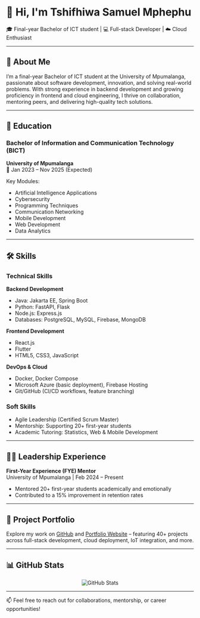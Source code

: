 # 👋 Hi, I'm Tshifhiwa Samuel Mphephu

🎓 Final-year Bachelor of ICT student | 💻 Full-stack Developer | ☁️ Cloud Enthusiast

---

## 🎯 About Me

I’m a final-year Bachelor of ICT student at the University of Mpumalanga, passionate about software development, innovation, and solving real-world problems. With strong experience in backend development and growing proficiency in frontend and cloud engineering, I thrive on collaboration, mentoring peers, and delivering high-quality tech solutions.

---

## 🏫 Education

### Bachelor of Information and Communication Technology (BICT)  
**University of Mpumalanga**  
📅 Jan 2023 – Nov 2025 (Expected)

Key Modules:  
- Artificial Intelligence Applications  
- Cybersecurity  
- Programming Techniques  
- Communication Networking  
- Mobile Development  
- Web Development  
- Data Analytics  

---

## 🛠️ Skills  

### Technical Skills

**Backend Development**  
- Java: Jakarta EE, Spring Boot  
- Python: FastAPI, Flask  
- Node.js: Express.js  
- Databases: PostgreSQL, MySQL, Firebase, MongoDB  

**Frontend Development**  
- React.js  
- Flutter  
- HTML5, CSS3, JavaScript  

**DevOps & Cloud**  
- Docker, Docker Compose  
- Microsoft Azure (basic deployment), Firebase Hosting  
- Git/GitHub (CI/CD workflows, feature branching)  

### Soft Skills  
- Agile Leadership (Certified Scrum Master)  
- Mentorship: Supporting 20+ first-year students  
- Academic Tutoring: Statistics, Web & Mobile Development  

---

## 👨‍🏫 Leadership Experience  

**First-Year Experience (FYE) Mentor**  
University of Mpumalanga | Feb 2024 – Present  
- Mentored 20+ first-year students academically and emotionally  
- Contributed to a 15% improvement in retention rates  

---

## 📂 Project Portfolio  

Explore my work on [GitHub](https://github.com/MphephuSamuel) and [Portfolio Website](https://sammydev.vercel.app) – featuring 40+ projects across full-stack development, cloud deployment, IoT integration, and more.

---

## 📊 GitHub Stats

<p align="center">
  <picture>
    <source 
      srcset="https://github-readme-stats.vercel.app/api?username=MphephuSamuel&show_icons=true&theme=dark"
      media="(prefers-color-scheme: dark)"
    />
    <source 
      srcset="https://github-readme-stats.vercel.app/api?username=MphephuSamuel&show_icons=true&theme=default"
      media="(prefers-color-scheme: light), (prefers-color-scheme: no-preference)"
    />
    <img src="https://github-readme-stats.vercel.app/api?username=MphephuSamuel&show_icons=true" alt="GitHub Stats" />
  </picture>
</p>

---

📫 Feel free to reach out for collaborations, mentorship, or career opportunities!
